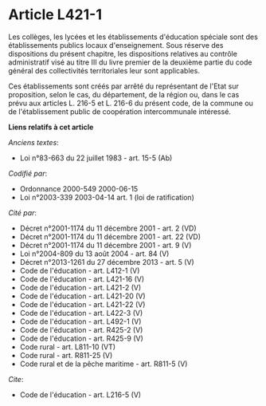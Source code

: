 # Article L421-1

Les collèges, les lycées et les établissements d'éducation spéciale sont des établissements publics locaux d'enseignement.
Sous réserve des dispositions du présent chapitre, les dispositions relatives au contrôle administratif visé au titre III du
livre premier de la deuxième partie du code général des collectivités territoriales leur sont applicables. 

Ces établissements sont créés par arrêté du représentant de l'Etat sur proposition, selon le cas, du département, de la
région ou, dans le cas prévu aux articles L. 216-5 et L. 216-6 du présent code, de la commune ou de l'établissement public de
coopération intercommunale intéressé.

**Liens relatifs à cet article**

_Anciens textes_:

  - Loi n°83-663 du 22 juillet 1983 - art. 15-5 (Ab)

_Codifié par_:

  - Ordonnance 2000-549 2000-06-15
  - Loi n°2003-339 2003-04-14 art. 1 (loi de ratification)

_Cité par_:

  - Décret n°2001-1174 du 11 décembre 2001 - art. 2 (VD)
  - Décret n°2001-1174 du 11 décembre 2001 - art. 22 (VD)
  - Décret n°2001-1174 du 11 décembre 2001 - art. 9 (V)
  - Loi n°2004-809 du 13 août 2004 - art. 84 (V)
  - Décret n°2013-1261 du 27 décembre 2013 - art. 5 (V)
  - Code de l'éducation - art. L412-1 (V)
  - Code de l'éducation - art. L421-16 (V)
  - Code de l'éducation - art. L421-2 (V)
  - Code de l'éducation - art. L421-20 (V)
  - Code de l'éducation - art. L421-22 (V)
  - Code de l'éducation - art. L422-3 (V)
  - Code de l'éducation - art. L492-1 (V)
  - Code de l'éducation - art. R425-2 (V)
  - Code de l'éducation - art. R425-9 (V)
  - Code rural - art. L811-10 (VT)
  - Code rural - art. R811-25 (V)
  - Code rural et de la pêche maritime - art. R811-5 (V)

_Cite_:

  - Code de l'éducation - art. L216-5 (V)
